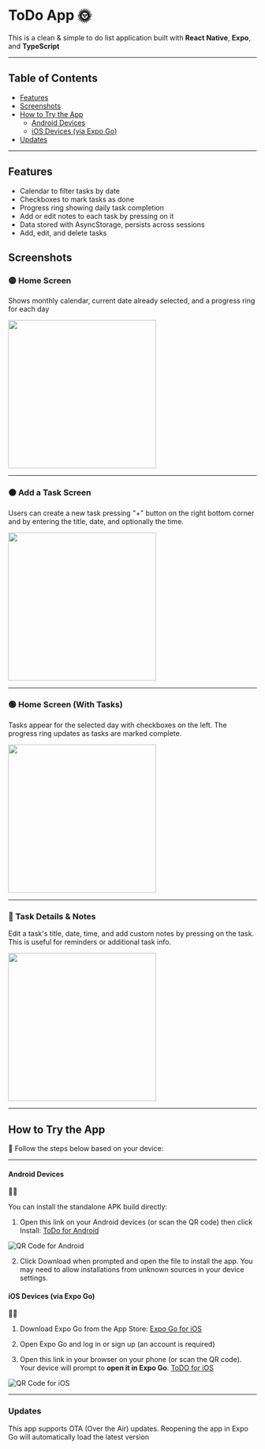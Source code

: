 # ToDo App 🌞
This is a clean & simple to do list application built with **React Native**, **Expo**, and **TypeScript**

---

## Table of Contents

- [Features](#features)
- [Screenshots](#screenshots)
- [How to Try the App](#how-to-try-the-app)
  - [Android Devices](#android-devices)
  - [iOS Devices (via Expo Go)](#ios-devices-via-expo-go)
- [Updates](#updates)

---

## Features 

- Calendar to filter tasks by date
- Checkboxes to mark tasks as done
- Progress ring showing daily task completion
- Add or edit notes to each task by pressing on it
- Data stored with AsyncStorage, persists across sessions
- Add, edit, and delete tasks

## Screenshots
### 🟡 Home Screen 
Shows monthly calendar, current date already selected, and a progress ring for each day

<img src="./assets/screenshots/home-empty-temp.jpeg" width="300"/>

---
### 🟠 Add a Task Screen
Users can create a new task pressing "+" button on the right bottom corner and by entering the title, date, and optionally the time.

<img src="./assets/screenshots/add-task-temp.jpeg" width="300"/>

---

### 🟢 Home Screen (With Tasks)
Tasks appear for the selected day with checkboxes on the left. The progress ring updates as tasks are marked complete.

<img src="./assets/screenshots/home-with-tasks-temp.jpeg" width="300"/>

---

### 🔵 Task Details & Notes
Edit a task's title, date, time, and add custom notes by pressing on the task. This is useful for reminders or additional task info.

<img src="./assets/screenshots/task-details-temp.jpeg" width="300"/>

---
## How to Try the App
🌟
Follow the steps below based on your device:

---

#### Android Devices
🤖📱

You can install the standalone APK build directly:

1. Open this link on your Android devices (or scan the QR code) then click Install:
[ToDo for Android](https://expo.dev/accounts/aysef/projects/todo-app/builds/53276e7a-92fa-4190-83ea-90ecb9ba8f93)

![QR Code for Android](./assets/qr-code-android1.png)

2. Click Download when prompted and open the file to install the app.
You may need to allow installations from unknown sources in your device settings.

#### iOS Devices (via Expo Go)
🍎📱

1. Download Expo Go from the App Store:
[Expo Go for iOS](https://apps.apple.com/us/app/expo-go/id982107779)

2. Open Expo Go and log in or sign up (an account is required)

3. Open this link in your browser on your phone (or scan the QR code). Your device will prompt to **open it in Expo Go**.
[ToDO for iOS](exp://u.expo.dev/05e99f8e-c05c-4dee-a981-dd995fc25f70?channel-name=preview&runtime-version=1.0.0&platform=ios)

![QR Code for iOS](./assets/qr-code-ios1.png)

---
### Updates

This app supports OTA (Over the Air) updates. Reopening the app in Expo Go will automatically load the latest version